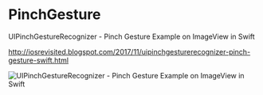 # PinchGesture
UIPinchGestureRecognizer - Pinch Gesture Example on ImageView in Swift

http://iosrevisited.blogspot.com/2017/11/uipinchgesturerecognizer-pinch-gesture-swift.html

![UIPinchGestureRecognizer - Pinch Gesture Example on ImageView in Swift](https://3.bp.blogspot.com/-iL70c9PLAEE/WgiKk_huleI/AAAAAAAAD7Y/LoAcomfXN40nW-TenZf7LrckCwLSskPFACEwYBhgL/s1600/ezgif.com-optimize-4.gif "Optional title")

